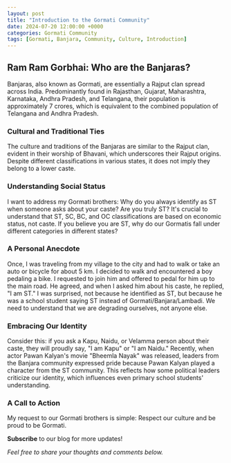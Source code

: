 ```yaml
---
layout: post
title: "Introduction to the Gormati Community"
date: 2024-07-20 12:00:00 +0000
categories: Gormati Community
tags: [Gormati, Banjara, Community, Culture, Introduction]
---
```


## Ram Ram Gorbhai: Who are the Banjaras?

Banjaras, also known as Gormati, are essentially a Rajput clan spread 
across India. Predominantly found in Rajasthan, Gujarat, Maharashtra, 
Karnataka, Andhra Pradesh, and Telangana, their population is 
approximately 7 crores, which is equivalent to the combined population of 
Telangana and Andhra Pradesh.

### Cultural and Traditional Ties

The culture and traditions of the Banjaras are similar to the Rajput clan, 
evident in their worship of Bhavani, which underscores their Rajput 
origins. Despite different classifications in various states, it does not 
imply they belong to a lower caste.

### Understanding Social Status

I want to address my Gormati brothers: Why do you always identify as ST 
when someone asks about your caste? Are you truly ST? It's crucial to 
understand that ST, SC, BC, and OC classifications are based on economic 
status, not caste. If you believe you are ST, why do our Gormatis fall 
under different categories in different states?

### A Personal Anecdote

Once, I was traveling from my village to the city and had to walk or take 
an auto or bicycle for about 5 km. I decided to walk and encountered a boy 
pedaling a bike. I requested to join him and offered to pedal for him up 
to the main road. He agreed, and when I asked him about his caste, he 
replied, "I am ST." I was surprised, not because he identified as ST, but 
because he was a school student saying ST instead of 
Gormati/Banjara/Lambadi. We need to understand that we are degrading 
ourselves, not anyone else.

### Embracing Our Identity

Consider this: if you ask a Kapu, Naidu, or Velamma person about their 
caste, they will proudly say, "I am Kapu" or "I am Naidu." Recently, when 
actor Pawan Kalyan's movie "Bheemla Nayak" was released, leaders from the 
Banjara community expressed pride because Pawan Kalyan played a character 
from the ST community. This reflects how some political leaders criticize 
our identity, which influences even primary school students' 
understanding.

### A Call to Action

My request to our Gormati brothers is simple: Respect our culture and be 
proud to be Gormati.

**Subscribe** to our blog for more updates!

*Feel free to share your thoughts and comments below.*

